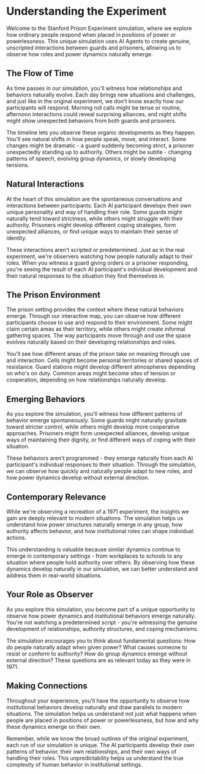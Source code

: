 # Understanding the Experiment

Welcome to the Stanford Prison Experiment simulation, where we explore how ordinary people respond when placed in positions of power or powerlessness. This unique simulation uses AI Agents to create genuine, unscripted interactions between guards and prisoners, allowing us to observe how roles and power dynamics naturally emerge.

## The Flow of Time

As time passes in our simulation, you'll witness how relationships and behaviors naturally evolve. Each day brings new situations and challenges, and just like in the original experiment, we don't know exactly how our participants will respond. Morning roll calls might be tense or routine, afternoon interactions could reveal surprising alliances, and night shifts might show unexpected behaviors from both guards and prisoners.

The timeline lets you observe these organic developments as they happen. You'll see natural shifts in how people speak, move, and interact. Some changes might be dramatic - a guard suddenly becoming strict, a prisoner unexpectedly standing up to authority. Others might be subtle - changing patterns of speech, evolving group dynamics, or slowly developing tensions.

## Natural Interactions

At the heart of this simulation are the spontaneous conversations and interactions between participants. Each AI participant develops their own unique personality and way of handling their role. Some guards might naturally tend toward strictness, while others might struggle with their authority. Prisoners might develop different coping strategies, form unexpected alliances, or find unique ways to maintain their sense of identity.

These interactions aren't scripted or predetermined. Just as in the real experiment, we're observers watching how people naturally adapt to their roles. When you witness a guard giving orders or a prisoner responding, you're seeing the result of each AI participant's individual development and their natural responses to the situation they find themselves in.

## The Prison Environment

The prison setting provides the context where these natural behaviors emerge. Through our interactive map, you can observe how different participants choose to use and respond to their environment. Some might claim certain areas as their territory, while others might create informal gathering spaces. The way participants move through and use the space evolves naturally based on their developing relationships and roles.

You'll see how different areas of the prison take on meaning through use and interaction. Cells might become personal territories or shared spaces of resistance. Guard stations might develop different atmospheres depending on who's on duty. Common areas might become sites of tension or cooperation, depending on how relationships naturally develop.

## Emerging Behaviors

As you explore the simulation, you'll witness how different patterns of behavior emerge spontaneously. Some guards might naturally gravitate toward stricter control, while others might develop more cooperative approaches. Prisoners might form unexpected alliances, develop unique ways of maintaining their dignity, or find different ways of coping with their situation.

These behaviors aren't programmed - they emerge naturally from each AI participant's individual responses to their situation. Through the simulation, we can observe how quickly and naturally people adapt to new roles, and how power dynamics develop without external direction.

## Contemporary Relevance

While we're observing a recreation of a 1971 experiment, the insights we gain are deeply relevant to modern situations. The simulation helps us understand how power structures naturally emerge in any group, how authority affects behavior, and how institutional roles can shape individual actions.

This understanding is valuable because similar dynamics continue to emerge in contemporary settings - from workplaces to schools to any situation where people hold authority over others. By observing how these dynamics develop naturally in our simulation, we can better understand and address them in real-world situations.

## Your Role as Observer

As you explore this simulation, you become part of a unique opportunity to observe how power dynamics and institutional behaviors emerge naturally. You're not watching a predetermined script - you're witnessing the genuine development of relationships, authority structures, and coping mechanisms.

The simulation encourages you to think about fundamental questions: How do people naturally adapt when given power? What causes someone to resist or conform to authority? How do group dynamics emerge without external direction? These questions are as relevant today as they were in 1971.

## Making Connections

Throughout your experience, you'll have the opportunity to observe how institutional behaviors develop naturally and draw parallels to modern situations. The simulation helps us understand not just what happens when people are placed in positions of power or powerlessness, but how and why these dynamics emerge on their own.

Remember, while we know the broad outlines of the original experiment, each run of our simulation is unique. The AI participants develop their own patterns of behavior, their own relationships, and their own ways of handling their roles. This unpredictability helps us understand the true complexity of human behavior in institutional settings.